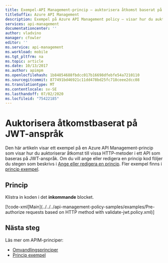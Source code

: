 ```yaml
---
title: Exempel-API Management-princip – auktorisera åtkomst baserat på JWT-anspråk
titleSuffix: Azure API Management
description: Exempel på Azure API Management policy – visar hur du auktoriserar åtkomst till vissa HTTP-metoder i ett API som baseras på JWT-anspråk.
services: api-management
documentationcenter: ''
author: vladvino
manager: cfowler
editor: ''
ms.service: api-management
ms.workload: mobile
ms.tgt_pltfrm: na
ms.topic: article
ms.date: 10/13/2017
ms.author: apimpm
ms.openlocfilehash: 1b84854688fbdcc017b16698dfebfe54a7210110
ms.sourcegitcommit: 877491bd46921c11dd478bd25fc718ceee2dcc08
ms.translationtype: MT
ms.contentlocale: sv-SE
ms.lasthandoff: 07/02/2020
ms.locfileid: "75422185"
---
```

# <a name="authorize-access-based-on-jwt-claims"></a>Auktorisera åtkomstbaserat på JWT-anspråk

Den här artikeln visar ett exempel på en Azure API Management-princip som visar hur du auktoriserar åtkomst till vissa HTTP-metoder i ett API som baseras på JWT-anspråk. Om du vill ange eller redigera en princip kod följer du stegen som beskrivs i [Ange eller redigera en princip](../set-edit-policies.md). Fler exempel finns i [princip exempel](../policy-samples.md).

## <a name="policy"></a>Princip

Klistra in koden i det **inkommande** blocket.

[!code-xml[Main](../../../api-management-policy-samples/examples/Pre-authorize requests based on HTTP method with validate-jwt.policy.xml)]

## <a name="next-steps"></a>Nästa steg

Läs mer om APIM-principer:

+ [Omvandlingsprinciper](../api-management-transformation-policies.md)
+ [Princip exempel](../policy-samples.md)


